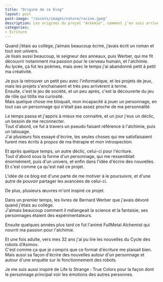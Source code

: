 ```yaml
---
title: "Origine de ce blog"
layout: post  
post-image: "/assets/images/nature/racine.jpeg"  
description: Les origines du projet "Arkemie", comment j'en suis arrivé à vouloir écrire.
categories:   
- Écriture
---
```


Quand j’étais au collège, j’aimais beaucoup écrire, j’avais écrit un roman et tout son univers.  
Je lisais aussi beaucoup, le seigneur des anneaux, puis Werber, qui me fit découvrir notamment ma passion pour le cerveau humain, et l'alchimie.  
Au lycée, ça fut les poèmes, mais avec le temps j'ai abandonné petit à petit ma créativité. 

Je pus la retrouver un petit peu avec l'informatique, et les projets de jeux, mais les projets s'enchainaient et très peu arrivèrent à terme.  
Ensuite, c'est le jeu de société, et un peu après, c'est la découverte du jeu de rôle qui titilla ma curiosité.  
Mais quelque chose me bloquait, mon incapacité à jouer un personnage, en tout cas un personnage qui n'était pas assez proche de ma personnalité. 

Le temps passa et j'appris à mieux me connaitre, et un jour j'eus un déclic, un besoin de me reconnecter.  
Tout d'abord, ce fut à travers un pseudo faisant référence à l'alchimie, puis un tatouage.  
J'ai plusieurs fois essayé d'écrire, les seules choses qui me satisfaisaient furent mes écrits à propos de ma thérapie et mon introspection. 

Et après quelque temps, un autre déclic, celui-ci pour l'écriture.  
Tout d'abord sous la forme d'un personnage, qui me ressemblait énormément, puis d'un univers, et enfin dans l'idée d'écrire des nouvelles.  
Et c'est comme ça qu'est nait ce projet.

L'idée de ce blog est d'une parte de me motiver à le poursuivre, et d'une autre de pouvoir partager les avancées de celui-ci.

De plus, plusieurs œuvres m'ont inspiré ce projet.  
  
Dans un premier temps, les livres de Bernard Werber que j'avais dévoré quand j'étais au collège.  
J'aimais beaucoup comment il mélangeait la science et la fantaisie, ses personnages étaient des expérimentateurs.  
  
Ensuite quelques années plus tard ce fut l'animé FullMetal Alchemist qui nourrit ma passion pour l'alchimie.  
  
Et une fois adulte, vers mes 32 ans j'ai pu lire les nouvelles du Cycle des robots d'Asimov.  
C'est comme ça que je compris que ce format d'écriture me plaisait bien.  
Mais aussi sa façon d'écrire des nouvelles autour d'un personnage et autour d'une enquête sur le fonctionnement des robots.  
  
Je me suis aussi inspiré de Life Is Strange : True Colors pour la façon dont le personnage principal voir les émotions des autres personnes.  

